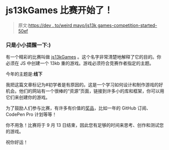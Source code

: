 # js13kGames 比赛开始了！

> 原文:[https://dev . to/weird mayo/js13k games-competition-started-50ef](https://dev.to/weirdmayo/js13kgames-competition-started-50ef)

### [](#just-a-little-reminder-)只是小小提醒一下:)

有一个精彩的比赛叫做 [js13kGames](http://2018.js13kgames.com) 。这个名字非常清楚地解释了它的目的。你必须在 JS 中创建一个 13kb 重的游戏。游戏必须符合竞赛作者指定的主题。

今年的主题是:**线下**

我把这篇文章标记为#初学者是有原因的。这是一个学习如何设计和制作游戏的好机会。他们的网站有一个很棒的“资源”页面，链接到许多小的库和框架，你可以用它们来创建你的游戏。

为了鼓励人们参与比赛，有许多有价值的[奖品](http://2018.js13kgames.com/#prizes)，比如一年的 GitHub 订阅、CodePen Pro 计划等等！

你不用急！比赛将于 9 月 13 日结束，因此您有足够的时间来思考、创作和测试您的游戏。

祝你好运！
